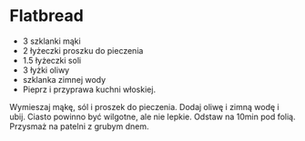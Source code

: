 # Flatbread

- 3 szklanki mąki
- 2 łyżeczki proszku do pieczenia
- 1.5 łyżeczki soli
- 3 łyżki oliwy
- szklanka zimnej wody
- Pieprz i przyprawa kuchni włoskiej.

Wymieszaj mąkę, sól i proszek do pieczenia. Dodaj oliwę i zimną wodę i ubij. Ciasto powinno być wilgotne, ale nie lepkie. Odstaw na 10min pod folią. Przysmaż na patelni z grubym dnem.